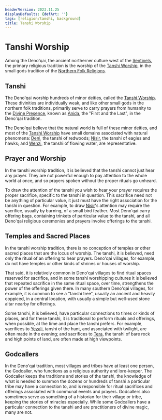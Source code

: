 ```yaml
---
headerVersion: 2023.11.25
displayDefaults: {defArt: ''}
tags: [religion/tanshi, background]
title: Tanshi Worship
---
```

# Tanshi Worship

Among the Deno'qai, the ancient northerner culture west of the [Sentinels](<../../../gazetteer/sentinel-range/sentinel-range.md>), the primary religious tradition is the worship of the [Tanshi Worship](<./tanshi-worship.md>), in the small gods tradition of the [Northern Folk Religions](<./northern-folk-religions.md>). 

## Tanshi

The Deno'qai worship hundreds of minor deities, called the [Tanshi Worship](<./tanshi-worship.md>). These divinities are individually weak, and like other small gods in the northern folk traditions, primarily serve to carry prayers from humanity to the [Divine Presence](<../../gods/high-gods/divine-presence.md>), known as [Anida](<../../gods/high-gods/divine-presence.md>), the "First and the Last", in the Deno'qai tradition. 

The Deno'qai believe that the natural world is full of these minor deities, and most of the [Tanshi Worship](<./tanshi-worship.md>) have small domains associated with natural phenomena: [Deni](<../../gods/tanshi/deni.md>), the tanshi of redwoods; [Nisir](<../../gods/tanshi/meswati/nisir.md>), the tanshi of eagles and hawks; and [Wenzi](<../../gods/tanshi/wenzi.md>), the tanshi of flowing water, are representative. 

## Prayer and Worship

In the tanshi worship tradition, it is believed that the tanshi cannot just hear any prayer. They are not powerful enough to pay attention to the whole world at once, and so prayers spoken without the proper rituals go unheard. 

To draw the attention of the tanshi you wish to hear your prayer requires the proper sacrifice, specific to the tanshi in question. This sacrifice need not be anything of particular value, it just must have the right association for the tanshi in question. For example, to draw [Nisir](<../../gods/tanshi/meswati/nisir.md>)'s attention may require the sacrifice, usually by burning, of a small bird feather. Most Deno'qai carry offering bags, containing trinkets of particular value to the tanshi, and all Deno'qai religious ceremonies and prayers involve offerings to the tanshi. 

## Temples and Sacred Places

In the tanshi worship tradition, there is no conception of temples or other sacred places that are the locus of worship. The tanshi, it is believed, need only the ritual of an offering to hear prayers. Deno'qai villages, for example, do not have temples or other kinds of shrines or houses of worship. 

That said, it is relatively common in Deno'qai villages to find ritual spaces reserved for sacrifice, and in some tanshi worshipping cultures it is believed that repeated sacrifice in the same ritual space, over time, strengthens the power of the offerings given there. In many southern Deno'qai villages, for example, it is common to see a "tanshi tree", usually an ancient and heavily coppiced, in a central location, with usually a simple but well-used stone altar nearby for offerings. 

Some tanshi, it is believed, have particular connections to times or kinds of places, and for these tanshi, it is traditional to perform rituals and offerings, when possible, at the time and place the tanshi prefers. For example, sacrifices to [Yezali](<../../gods/tanshi/meswati/yezali.md>), tanshi of the hunt, and associated with twilight, are often made in the evening; and sacrifices to [Tera](<../../gods/tanshi/tera.md>), the tanshi of bare rock and high points of land, are often made at high viewpoints. 

## Godcallers

In the Deno'qai tradition, most villages and tribes have at least one person, the Godcaller, who functions as a religious authority and lore-keeper. The Godcaller keeps the traditions and stories of the tanshi, the knowledge of what is needed to summon the dozens or hundreds of tanshi a particular tribe may have a connection to, and is responsible for ritual sacrifices and offerings associated with communal events and prayers. Godcallers also sometimes serve as something of a historian for their village or tribe, keeping the stories of miracles especially. While some Godcallers have a particular connection to the tanshi and are practitioners of divine magic, many are not. 





